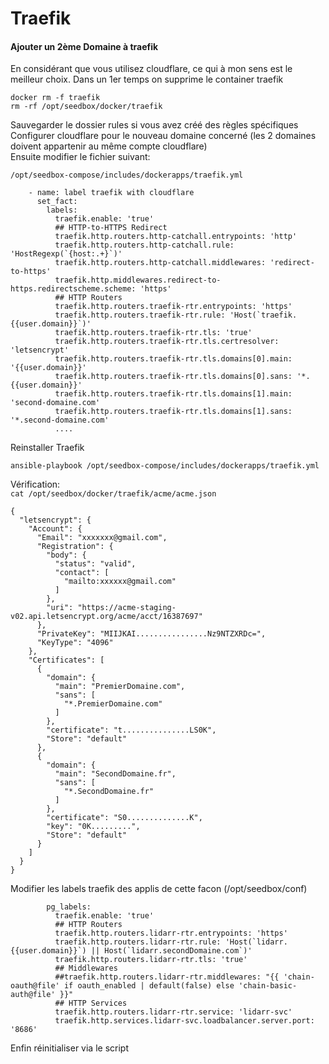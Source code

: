 # Traefik

#### Ajouter un 2ème Domaine à traefik  
En considérant que vous utilisez cloudflare, ce qui à mon sens est le meilleur choix.  Dans un 1er temps on supprime le container traefik  

```
docker rm -f traefik
rm -rf /opt/seedbox/docker/traefik
```  
Sauvegarder le dossier rules si vous avez créé des règles spécifiques  
Configurer cloudflare pour le nouveau domaine concerné (les 2 domaines doivent appartenir au même compte cloudflare)  
Ensuite modifier le fichier suivant:  

```/opt/seedbox-compose/includes/dockerapps/traefik.yml```

```
    - name: label traefik with cloudflare
      set_fact:
        labels:
          traefik.enable: 'true'
          ## HTTP-to-HTTPS Redirect
          traefik.http.routers.http-catchall.entrypoints: 'http'
          traefik.http.routers.http-catchall.rule: 'HostRegexp(`{host:.+}`)'
          traefik.http.routers.http-catchall.middlewares: 'redirect-to-https'
          traefik.http.middlewares.redirect-to-https.redirectscheme.scheme: 'https'
          ## HTTP Routers
          traefik.http.routers.traefik-rtr.entrypoints: 'https'
          traefik.http.routers.traefik-rtr.rule: 'Host(`traefik.{{user.domain}}`)'
          traefik.http.routers.traefik-rtr.tls: 'true'
          traefik.http.routers.traefik-rtr.tls.certresolver: 'letsencrypt' 
          traefik.http.routers.traefik-rtr.tls.domains[0].main: '{{user.domain}}'
          traefik.http.routers.traefik-rtr.tls.domains[0].sans: '*.{{user.domain}}'
          traefik.http.routers.traefik-rtr.tls.domains[1].main: 'second-domaine.com'
          traefik.http.routers.traefik-rtr.tls.domains[1].sans: '*.second-domaine.com'
          ....
```
Reinstaller Traefik  
```
ansible-playbook /opt/seedbox-compose/includes/dockerapps/traefik.yml
```
Vérification:  
```cat /opt/seedbox/docker/traefik/acme/acme.json```  
```
{
  "letsencrypt": {
    "Account": {
      "Email": "xxxxxxx@gmail.com",
      "Registration": {
        "body": {
          "status": "valid",
          "contact": [
            "mailto:xxxxxx@gmail.com"
          ]
        },
        "uri": "https://acme-staging-v02.api.letsencrypt.org/acme/acct/16387697"
      },
      "PrivateKey": "MIIJKAI................Nz9NTZXRDc=",
      "KeyType": "4096"
    },
    "Certificates": [
      {
        "domain": {
          "main": "PremierDomaine.com",
          "sans": [
            "*.PremierDomaine.com"
          ]
        },
        "certificate": "t...............LS0K",
        "Store": "default"
      },
      {
        "domain": {
          "main": "SecondDomaine.fr",
          "sans": [
            "*.SecondDomaine.fr"
          ]
        },
        "certificate": "S0..............K",
        "key": "0K.........",
        "Store": "default"
      }
    ]
  }
}
```
Modifier les labels traefik des applis de cette facon (/opt/seedbox/conf)    

```
        pg_labels:
          traefik.enable: 'true'
          ## HTTP Routers
          traefik.http.routers.lidarr-rtr.entrypoints: 'https'
          traefik.http.routers.lidarr-rtr.rule: 'Host(`lidarr.{{user.domain}}`) || Host(`lidarr.secondDomaine.com`)'
          traefik.http.routers.lidarr-rtr.tls: 'true'
          ## Middlewares
          ##traefik.http.routers.lidarr-rtr.middlewares: "{{ 'chain-oauth@file' if oauth_enabled | default(false) else 'chain-basic-auth@file' }}"
          ## HTTP Services
          traefik.http.routers.lidarr-rtr.service: 'lidarr-svc'
          traefik.http.services.lidarr-svc.loadbalancer.server.port: '8686'
```
Enfin réinitialiser via le script